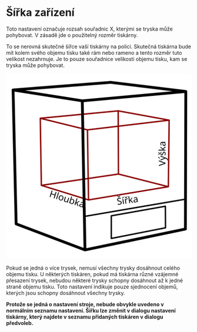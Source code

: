 Šířka zařízení
====
Toto nastavení označuje rozsah souřadnic X, kterými se tryska může pohybovat. V zásadě jde o použitelný rozměr tiskárny.

To se nerovná skutečné šířce vaší tiskárny na polici. Skutečná tiskárna bude mít kolem svého objemu tisku také rám nebo rameno a tento rozměr tuto velikost nezahrnuje. Je to pouze souřadnice velikosti objemu tisku, kam se tryska může pohybovat.

![Rozměry objemu tisku](../images/build_volume_dimensions_cs.svg)

Pokud se jedná o více trysek, nemusí všechny trysky dosáhnout celého objemu tisku. U některých tiskáren, pokud má tiskárna různé vzájemné přesazení trysek, nebudou některé trysky schopny dosáhnout až k jedné straně objemu tisku. Toto nastavení indikuje pouze sjednocení objemů, kterých jsou schopny dosáhnout všechny trysky.

**Protože se jedná o nastavení stroje, nebude obvykle uvedeno v normálním seznamu nastavení. Šířku lze změnit v dialogu nastavení tiskárny, který najdete v seznamu přidaných tiskáren v dialogu předvoleb.**